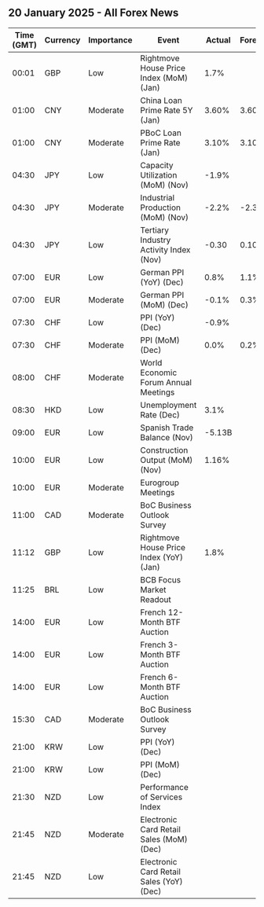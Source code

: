 ## 20 January 2025 - All Forex News

| Time (GMT) | Currency | Importance | Event | Actual | Forecast | Previous |
|------|----------|------------|-------|--------|----------|----------|
| 00:01 | GBP | Low | Rightmove House Price Index (MoM) (Jan) | 1.7% |  | -1.7% |
| 01:00 | CNY | Moderate | China Loan Prime Rate 5Y (Jan) | 3.60% | 3.60% | 3.60% |
| 01:00 | CNY | Moderate | PBoC Loan Prime Rate (Jan) | 3.10% | 3.10% | 3.10% |
| 04:30 | JPY | Low | Capacity Utilization (MoM) (Nov) | -1.9% |  | 2.6% |
| 04:30 | JPY | Moderate | Industrial Production (MoM) (Nov) | -2.2% | -2.3% | -2.3% |
| 04:30 | JPY | Low | Tertiary Industry Activity Index (Nov) | -0.30 | 0.10 | 0.10 |
| 07:00 | EUR | Low | German PPI (YoY) (Dec) | 0.8% | 1.1% | 0.1% |
| 07:00 | EUR | Moderate | German PPI (MoM) (Dec) | -0.1% | 0.3% | 0.5% |
| 07:30 | CHF | Low | PPI (YoY) (Dec) | -0.9% |  | -1.5% |
| 07:30 | CHF | Moderate | PPI (MoM) (Dec) | 0.0% | 0.2% | -0.6% |
| 08:00 | CHF | Moderate | World Economic Forum Annual Meetings |  |  |  |
| 08:30 | HKD | Low | Unemployment Rate (Dec) | 3.1% |  | 3.1% |
| 09:00 | EUR | Low | Spanish Trade Balance (Nov) | -5.13B |  | -3.93B |
| 10:00 | EUR | Low | Construction Output (MoM) (Nov) | 1.16% |  | 0.78% |
| 10:00 | EUR | Moderate | Eurogroup Meetings |  |  |  |
| 11:00 | CAD | Moderate | BoC Business Outlook Survey |  |  |  |
| 11:12 | GBP | Low | Rightmove House Price Index (YoY) (Jan) | 1.8% |  | 1.4% |
| 11:25 | BRL | Low | BCB Focus Market Readout |  |  |  |
| 14:00 | EUR | Low | French 12-Month BTF Auction |  |  | 2.489% |
| 14:00 | EUR | Low | French 3-Month BTF Auction |  |  | 2.691% |
| 14:00 | EUR | Low | French 6-Month BTF Auction |  |  | 2.593% |
| 15:30 | CAD | Moderate | BoC Business Outlook Survey |  |  |  |
| 21:00 | KRW | Low | PPI (YoY) (Dec) |  |  | 1.4% |
| 21:00 | KRW | Low | PPI (MoM) (Dec) |  |  | 0.1% |
| 21:30 | NZD | Low | Performance of Services Index |  |  | 49.5 |
| 21:45 | NZD | Moderate | Electronic Card Retail Sales (MoM) (Dec) |  |  | 0.0% |
| 21:45 | NZD | Low | Electronic Card Retail Sales (YoY) (Dec) |  |  | -2.3% |
